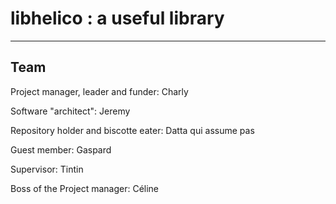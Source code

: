 # libhelico : a useful library

-------------
Team
-------------

Project manager, leader and funder: Charly

Software "architect": Jeremy

Repository holder and biscotte eater: Datta qui assume pas

Guest member: Gaspard

Supervisor: Tintin

Boss of the Project manager: Céline
